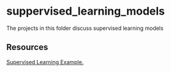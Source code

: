 # suppervised_learning_models
The projects in this folder discuss supervised learning models


## Resources
[Supervised Learning Example.](https://builtin.com/data-science/linear-regression)
